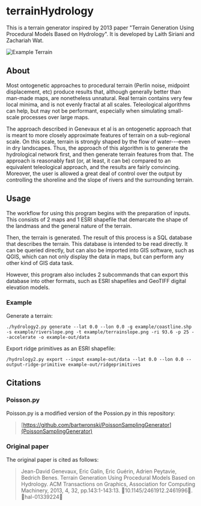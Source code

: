 # terrainHydrology

This is a terrain generator inspired by 2013 paper "Terrain Generation Using Procedural Models Based on Hydrology". It is developed by Laith Siriani and Zachariah Wat.

![Example Terrain](example/out/out-color.png)

## About

Most ontogenetic approaches to procedural terrain (Perlin noise, midpoint displacement, etc) produce results that, although generally better than man-made maps, are nonetheless unnatural. Real terrain contains very few local minima, and is not evenly fractal at all scales. Teleological algorithms can help, but may not be performant, especially when simulating small-scale processes over large maps.

The approach described in Genevaux et al is an ontogenetic approach that is meant to more closely approximate features of terrain on a sub-regional scale. On this scale, terrain is strongly shaped by the flow of water---even in dry landscapes. Thus, the approach of this algorithm is to generate the hydrological network first, and then generate terrain features from that. The approach is reasonably fast (or, at least, it can be) compared to an equivalent teleological approach, and the results are fairly convincing. Moreover, the user is allowed a great deal of control over the output by controlling the shoreline and the slope of rivers and the surrounding terrain.

## Usage

The workflow for using this program begins with the preparation of inputs. This consists of 2 maps and 1 ESRI shapefile that demarcate the shape of the landmass and the general nature of the terrain.

Then, the terrain is generated. The result of this process is a SQL database that describes the terrain. This database is intended to be read directly. It can be queried directly, but can also be imported into GIS software, such as QGIS, which can not only display the data in maps, but can perform any other kind of GIS data task.

However, this program also includes 2 subcommands that can export this database into other formats, such as ESRI shapefiles and GeoTIFF digital elevation models.

### Example

Generate a terrain:

```
./hydrology2.py generate --lat 0.0 --lon 0.0 -g example/coastline.shp -s example/riverslope.png -t example/terrainslope.png -ri 93.6 -p 25 --accelerate -o example-out/data
```

Export ridge primitives as an ESRI shapefile:

```
/hydrology2.py export --input example-out/data --lat 0.0 --lon 0.0 --output-ridge-primitive example-out/ridgeprimitives
```

## Citations

### Poisson.py

Poisson.py is a modified version of the Possion.py in this repository:

> [https://github.com/bartwronski/PoissonSamplingGenerator](PoissonSamplingGenerator)

### Original paper

The original paper is cited as follows:

> Jean-David Genevaux, Eric Galin, Eric Guérin, Adrien Peytavie, Bedrich Benes. Terrain Generation Using Procedural Models Based on Hydrology. ACM Transactions on Graphics, Association for Computing Machinery, 2013, 4, 32, pp.143:1-143:13. ￿10.1145/2461912.2461996￿. ￿hal-01339224￿